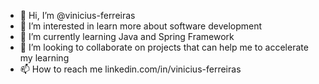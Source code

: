 - 👋 Hi, I’m @vinicius-ferreiras
- 👀 I’m interested in learn more about software development
- 🌱 I’m currently learning Java and Spring Framework
- 💞️ I’m looking to collaborate on projects that can help me to accelerate my learning
- 📫 How to reach me linkedin.com/in/vinicius-ferreiras

<!---
vinicius-ferreiras/vinicius-ferreiras is a ✨ special ✨ repository because its `README.md` (this file) appears on your GitHub profile.
You can click the Preview link to take a look at your changes.
--->
